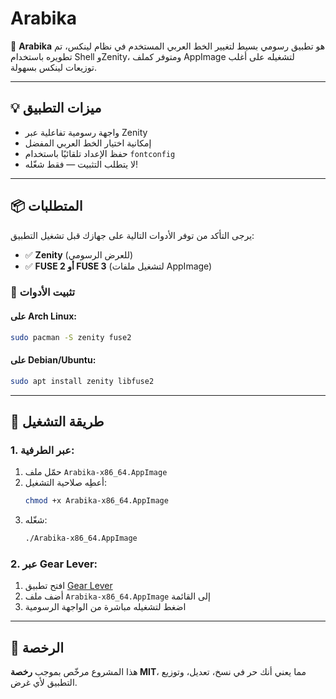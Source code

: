 
# Arabika

🎨 **Arabika** هو تطبيق رسومي بسيط لتغيير الخط العربي المستخدم في نظام لينكس، تم تطويره باستخدام Shell وZenity، ومتوفر كملف AppImage لتشغيله على أغلب توزيعات لينكس بسهولة.

---

## 💡 ميزات التطبيق

- واجهة رسومية تفاعلية عبر Zenity
- إمكانية اختيار الخط العربي المفضل
- حفظ الإعداد تلقائيًا باستخدام `fontconfig`
- لا يتطلب التثبيت — فقط شغّله!

---

## 📦 المتطلبات

يرجى التأكد من توفر الأدوات التالية على جهازك قبل تشغيل التطبيق:

- ✅ **Zenity** (للعرض الرسومي)
- ✅ **FUSE 2 أو FUSE 3** (لتشغيل ملفات AppImage)

### 🔧 تثبيت الأدوات

#### على Arch Linux:
```bash
sudo pacman -S zenity fuse2
```

#### على Debian/Ubuntu:
```bash
sudo apt install zenity libfuse2
```

---

## 🚀 طريقة التشغيل

### 1. عبر الطرفية:
1. حمّل ملف `Arabika-x86_64.AppImage`
2. أعطِه صلاحية التشغيل:
   ```bash
   chmod +x Arabika-x86_64.AppImage
   ```
3. شغّله:
   ```bash
   ./Arabika-x86_64.AppImage
   ```

### 2. عبر Gear Lever:
1. افتح تطبيق [Gear Lever](https://github.com/itsakiak/gearlever)
2. أضف ملف `Arabika-x86_64.AppImage` إلى القائمة
3. اضغط لتشغيله مباشرة من الواجهة الرسومية

---


## 🪪 الرخصة

هذا المشروع مرخّص بموجب **رخصة MIT**، مما يعني أنك حر في نسخ، تعديل، وتوزيع التطبيق لأي غرض.



